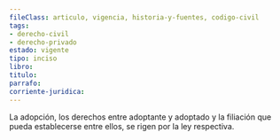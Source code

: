 ```yaml
---
fileClass: articulo, vigencia, historia-y-fuentes, codigo-civil
tags:
- derecho-civil
- derecho-privado
estado: vigente
tipo: inciso
libro:
titulo:
parrafo:
corriente-juridica:
---
```

La adopción, los derechos entre adoptante y adoptado y la filiación que pueda establecerse entre ellos, se rigen por la ley respectiva.
